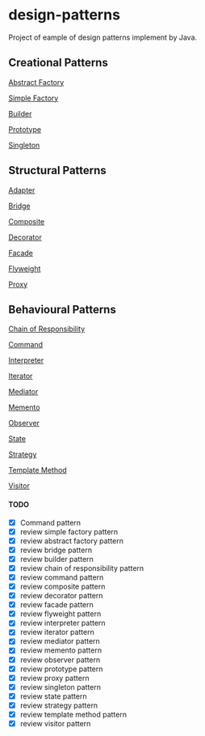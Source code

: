 # design-patterns
Project of eample of design patterns implement by Java.

## Creational Patterns
[Abstract Factory](https://github.com/kan01234/design-patterns/tree/master/abstract-factory-pattern)

[Simple Factory](https://github.com/kan01234/design-patterns/tree/master/simple-factory-pattern)

[Builder](https://github.com/kan01234/design-patterns/tree/master/builder-pattern)

[Prototype](https://github.com/kan01234/design-patterns/tree/master/prototype-pattern)

[Singleton](https://github.com/kan01234/design-patterns/tree/master/singleton-pattern)

## Structural Patterns
[Adapter](https://github.com/kan01234/design-patterns/tree/master/adapter-pattern)

[Bridge](https://github.com/kan01234/design-patterns/tree/master/bridge-pattern)

[Composite](https://github.com/kan01234/design-patterns/tree/master/composite-pattern)

[Decorator](https://github.com/kan01234/design-patterns/tree/master/decorator-pattern)

[Facade](https://github.com/kan01234/design-patterns/tree/master/facade-pattern)

[Flyweight](https://github.com/kan01234/design-patterns/tree/master/flyweight-pattern)

[Proxy](https://github.com/kan01234/design-patterns/tree/master/proxy-pattern)

## Behavioural Patterns
[Chain of Responsibility](https://github.com/kan01234/design-patterns/tree/master/chain-of-responsibility-pattern)

[Command](https://github.com/kan01234/design-patterns/tree/master/command-pattern)

[Interpreter](https://github.com/kan01234/design-patterns/tree/master/interpreter-pattern)

[Iterator](https://github.com/kan01234/design-patterns/tree/master/iterator-pattern)

[Mediator](https://github.com/kan01234/design-patterns/tree/master/mediator-pattern)

[Memento](https://github.com/kan01234/design-patterns/tree/master/memento-pattern)

[Observer](https://github.com/kan01234/design-patterns/tree/master/observer-pattern)

[State](https://github.com/kan01234/design-patterns/tree/master/state-pattern)

[Strategy](https://github.com/kan01234/design-patterns/tree/master/strategy-pattern)

[Template Method](https://github.com/kan01234/design-patterns/tree/master/template-method-pattern)

[Visitor](https://github.com/kan01234/design-patterns/tree/master/visitor-pattern)

#### TODO
- [x] Command pattern
- [x] review simple factory pattern
- [x] review abstract factory pattern
- [x] review bridge pattern
- [x] review builder pattern
- [x] review chain of responsibility pattern
- [x] review command pattern
- [x] review composite pattern
- [x] review decorator pattern
- [x] review facade pattern
- [x] review flyweight pattern
- [x] review interpreter pattern
- [x] review iterator pattern
- [x] review mediator pattern
- [x] review memento pattern
- [x] review observer pattern
- [x] review prototype pattern
- [x] review proxy pattern
- [x] review singleton pattern
- [x] review state pattern
- [x] review strategy pattern
- [x] review template method pattern
- [x] review visitor pattern